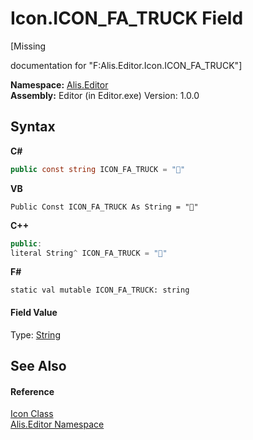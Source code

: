 # Icon.ICON_FA_TRUCK Field
 

\[Missing <summary> documentation for "F:Alis.Editor.Icon.ICON_FA_TRUCK"\]

**Namespace:**&nbsp;<a href="b150ade4-39de-a232-5f06-d3cdc1b2c538">Alis.Editor</a><br />**Assembly:**&nbsp;Editor (in Editor.exe) Version: 1.0.0

## Syntax

**C#**<br />
``` C#
public const string ICON_FA_TRUCK = ""
```

**VB**<br />
``` VB
Public Const ICON_FA_TRUCK As String = ""
```

**C++**<br />
``` C++
public:
literal String^ ICON_FA_TRUCK = ""
```

**F#**<br />
``` F#
static val mutable ICON_FA_TRUCK: string
```


#### Field Value
Type: <a href="https://docs.microsoft.com/dotnet/api/system.string" target="_blank">String</a>

## See Also


#### Reference
<a href="cc0f883c-67f8-f772-c6d7-a60b129f22a7">Icon Class</a><br /><a href="b150ade4-39de-a232-5f06-d3cdc1b2c538">Alis.Editor Namespace</a><br />
